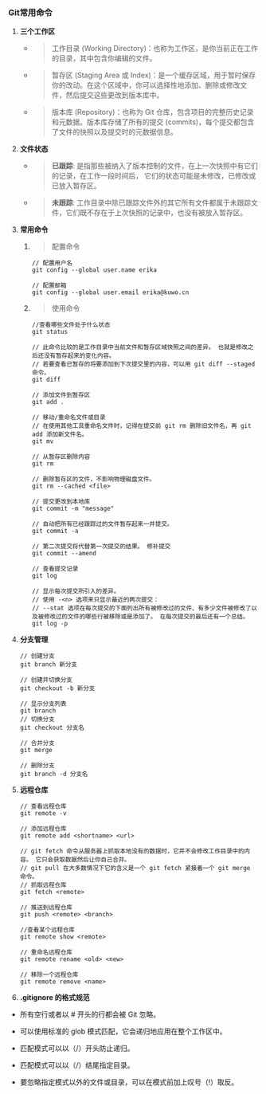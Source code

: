### **Git常用命令**

1. **三个工作区**
   - > 工作目录 (Working Directory)：也称为工作区，是你当前正在工作的目录，其中包含你编辑的文件。
   - > 暂存区 (Staging Area 或 Index)：是一个缓存区域，用于暂时保存你的改动。在这个区域中，你可以选择性地添加、删除或修改文件，然后提交这些更改到版本库中。
   - > 版本库 (Repository)：也称为 Git 仓库，包含项目的完整历史记录和元数据。版本库存储了所有的提交 (commits)，每个提交都包含了文件的快照以及提交时的元数据信息。

2. **文件状态**
   - > **已跟踪**: 是指那些被纳入了版本控制的文件，在上一次快照中有它们的记录，在工作一段时间后， 它们的状态可能是未修改，已修改或已放入暂存区。
   - > **未跟踪**: 工作目录中除已跟踪文件外的其它所有文件都属于未跟踪文件，它们既不存在于上次快照的记录中，也没有被放入暂存区。 
  
3. **常用命令**
   1. > 配置命令
        ```shell
        // 配置用户名
        git config --global user.name erika

        // 配置邮箱
        git config --global user.email erika@kuwo.cn
        ```
   2. > 使用命令 
        ```shell
        //查看哪些文件处于什么状态
        git status

        // 此命令比较的是工作目录中当前文件和暂存区域快照之间的差异。 也就是修改之后还没有暂存起来的变化内容。
        // 若要查看已暂存的将要添加到下次提交里的内容，可以用 git diff --staged 命令。
        git diff

        // 添加文件到暂存区
        git add .

        // 移动/重命名文件或目录
        // 在使用其他工具重命名文件时，记得在提交前 git rm 删除旧文件名，再 git add 添加新文件名。
        git mv 

        // 从暂存区删除内容
        git rm

        // 删除暂存区的文件，不影响物理磁盘文件。
        git rm --cached <file>

        // 提交更改到本地库
        git commit -m "message" 

        // 自动把所有已经跟踪过的文件暂存起来一并提交。
        git commit -a

        // 第二次提交将代替第一次提交的结果。 修补提交
        git commit --amend

        // 查看提交记录
        git log

        // 显示每次提交所引入的差异。
        // 使用 -<n> 选项来只显示最近的两次提交：
        // --stat 选项在每次提交的下面列出所有被修改过的文件、有多少文件被修改了以及被修改过的文件的哪些行被移除或是添加了。 在每次提交的最后还有一个总结。
        git log -p 
        ```

4. **分支管理**
   
   ```shell
   // 创建分支
   git branch 新分支
   
   // 创建并切换分支
   git checkout -b 新分支

   // 显示分支列表
   git branch
   // 切换分支
   git checkout 分支名

   // 合并分支
   git merge

   // 删除分支
   git branch -d 分支名
   ```

5. **远程仓库**
   
   ```shell
   // 查看远程仓库
   git remote -v

   // 添加远程仓库
   git remote add <shortname> <url>
   
   // git fetch 命令从服务器上抓取本地没有的数据时，它并不会修改工作目录中的内容。 它只会获取数据然后让你自己合并。 
   // git pull 在大多数情况下它的含义是一个 git fetch 紧接着一个 git merge 命令。
   // 抓取远程仓库
   git fetch <remote>
   
   // 推送到远程仓库
   git push <remote> <branch>

   //查看某个远程仓库
   git remote show <remote>

   // 重命名远程仓库
   git remote rename <old> <new>

   // 移除一个远程仓库
   git remote remove <name>
   ```

6. **.gitignore 的格式规范**

- 所有空行或者以 # 开头的行都会被 Git 忽略。

- 可以使用标准的 glob 模式匹配，它会递归地应用在整个工作区中。

- 匹配模式可以以（/）开头防止递归。

- 匹配模式可以以（/）结尾指定目录。

- 要忽略指定模式以外的文件或目录，可以在模式前加上叹号（!）取反。
